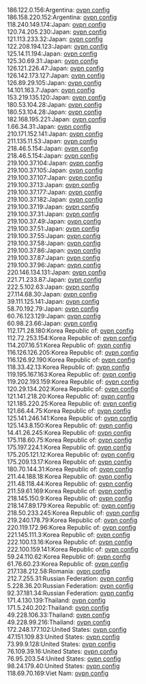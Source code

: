 186.122.0.156:Argentina: [ovpn config](vpn/186_122_0_156.ovpn)  
186.158.220.152:Argentina: [ovpn config](vpn/186_158_220_152.ovpn)  
118.240.149.174:Japan: [ovpn config](vpn/118_240_149_174.ovpn)  
120.74.205.230:Japan: [ovpn config](vpn/120_74_205_230.ovpn)  
121.113.233.32:Japan: [ovpn config](vpn/121_113_233_32.ovpn)  
122.208.194.123:Japan: [ovpn config](vpn/122_208_194_123.ovpn)  
125.14.11.194:Japan: [ovpn config](vpn/125_14_11_194.ovpn)  
125.30.69.31:Japan: [ovpn config](vpn/125_30_69_31.ovpn)  
126.121.226.47:Japan: [ovpn config](vpn/126_121_226_47.ovpn)  
126.142.173.127:Japan: [ovpn config](vpn/126_142_173_127.ovpn)  
126.89.29.105:Japan: [ovpn config](vpn/126_89_29_105.ovpn)  
14.101.163.7:Japan: [ovpn config](vpn/14_101_163_7.ovpn)  
153.219.135.120:Japan: [ovpn config](vpn/153_219_135_120.ovpn)  
180.53.104.28:Japan: [ovpn config](vpn/180_53_104_28.ovpn)  
180.53.104.28:Japan: [ovpn config](vpn/180_53_104_28.ovpn)  
182.168.195.221:Japan: [ovpn config](vpn/182_168_195_221.ovpn)  
1.66.34.31:Japan: [ovpn config](vpn/1_66_34_31.ovpn)  
210.171.152.141:Japan: [ovpn config](vpn/210_171_152_141.ovpn)  
211.135.11.53:Japan: [ovpn config](vpn/211_135_11_53.ovpn)  
218.46.5.154:Japan: [ovpn config](vpn/218_46_5_154.ovpn)  
218.46.5.154:Japan: [ovpn config](vpn/218_46_5_154.ovpn)  
219.100.37.104:Japan: [ovpn config](vpn/219_100_37_104.ovpn)  
219.100.37.105:Japan: [ovpn config](vpn/219_100_37_105.ovpn)  
219.100.37.107:Japan: [ovpn config](vpn/219_100_37_107.ovpn)  
219.100.37.13:Japan: [ovpn config](vpn/219_100_37_13.ovpn)  
219.100.37.177:Japan: [ovpn config](vpn/219_100_37_177.ovpn)  
219.100.37.182:Japan: [ovpn config](vpn/219_100_37_182.ovpn)  
219.100.37.19:Japan: [ovpn config](vpn/219_100_37_19.ovpn)  
219.100.37.31:Japan: [ovpn config](vpn/219_100_37_31.ovpn)  
219.100.37.49:Japan: [ovpn config](vpn/219_100_37_49.ovpn)  
219.100.37.51:Japan: [ovpn config](vpn/219_100_37_51.ovpn)  
219.100.37.55:Japan: [ovpn config](vpn/219_100_37_55.ovpn)  
219.100.37.58:Japan: [ovpn config](vpn/219_100_37_58.ovpn)  
219.100.37.86:Japan: [ovpn config](vpn/219_100_37_86.ovpn)  
219.100.37.87:Japan: [ovpn config](vpn/219_100_37_87.ovpn)  
219.100.37.96:Japan: [ovpn config](vpn/219_100_37_96.ovpn)  
220.146.134.131:Japan: [ovpn config](vpn/220_146_134_131.ovpn)  
221.71.233.87:Japan: [ovpn config](vpn/221_71_233_87.ovpn)  
222.5.102.63:Japan: [ovpn config](vpn/222_5_102_63.ovpn)  
27.114.68.30:Japan: [ovpn config](vpn/27_114_68_30.ovpn)  
39.111.125.141:Japan: [ovpn config](vpn/39_111_125_141.ovpn)  
58.70.192.79:Japan: [ovpn config](vpn/58_70_192_79.ovpn)  
60.76.123.129:Japan: [ovpn config](vpn/60_76_123_129.ovpn)  
60.98.23.66:Japan: [ovpn config](vpn/60_98_23_66.ovpn)  
112.171.28.180:Korea Republic of: [ovpn config](vpn/112_171_28_180.ovpn)  
112.72.253.154:Korea Republic of: [ovpn config](vpn/112_72_253_154.ovpn)  
114.207.16.51:Korea Republic of: [ovpn config](vpn/114_207_16_51.ovpn)  
116.126.126.205:Korea Republic of: [ovpn config](vpn/116_126_126_205.ovpn)  
116.126.92.190:Korea Republic of: [ovpn config](vpn/116_126_92_190.ovpn)  
118.33.42.13:Korea Republic of: [ovpn config](vpn/118_33_42_13.ovpn)  
119.195.167.163:Korea Republic of: [ovpn config](vpn/119_195_167_163.ovpn)  
119.202.193.159:Korea Republic of: [ovpn config](vpn/119_202_193_159.ovpn)  
120.29.134.202:Korea Republic of: [ovpn config](vpn/120_29_134_202.ovpn)  
121.141.218.20:Korea Republic of: [ovpn config](vpn/121_141_218_20.ovpn)  
121.185.220.25:Korea Republic of: [ovpn config](vpn/121_185_220_25.ovpn)  
121.66.44.75:Korea Republic of: [ovpn config](vpn/121_66_44_75.ovpn)  
125.141.246.141:Korea Republic of: [ovpn config](vpn/125_141_246_141.ovpn)  
125.143.8.150:Korea Republic of: [ovpn config](vpn/125_143_8_150.ovpn)  
14.41.26.245:Korea Republic of: [ovpn config](vpn/14_41_26_245.ovpn)  
175.118.60.75:Korea Republic of: [ovpn config](vpn/175_118_60_75.ovpn)  
175.197.224.1:Korea Republic of: [ovpn config](vpn/175_197_224_1.ovpn)  
175.205.121.12:Korea Republic of: [ovpn config](vpn/175_205_121_12.ovpn)  
175.209.13.17:Korea Republic of: [ovpn config](vpn/175_209_13_17.ovpn)  
180.70.144.31:Korea Republic of: [ovpn config](vpn/180_70_144_31.ovpn)  
211.44.188.18:Korea Republic of: [ovpn config](vpn/211_44_188_18.ovpn)  
211.48.118.44:Korea Republic of: [ovpn config](vpn/211_48_118_44.ovpn)  
211.59.61.169:Korea Republic of: [ovpn config](vpn/211_59_61_169.ovpn)  
218.145.150.9:Korea Republic of: [ovpn config](vpn/218_145_150_9.ovpn)  
218.147.89.179:Korea Republic of: [ovpn config](vpn/218_147_89_179.ovpn)  
218.50.233.245:Korea Republic of: [ovpn config](vpn/218_50_233_245.ovpn)  
219.240.178.79:Korea Republic of: [ovpn config](vpn/219_240_178_79.ovpn)  
220.119.172.96:Korea Republic of: [ovpn config](vpn/220_119_172_96.ovpn)  
221.145.111.3:Korea Republic of: [ovpn config](vpn/221_145_111_3.ovpn)  
222.100.13.16:Korea Republic of: [ovpn config](vpn/222_100_13_16.ovpn)  
222.100.159.141:Korea Republic of: [ovpn config](vpn/222_100_159_141.ovpn)  
59.24.110.62:Korea Republic of: [ovpn config](vpn/59_24_110_62.ovpn)  
61.76.60.23:Korea Republic of: [ovpn config](vpn/61_76_60_23.ovpn)  
217.138.212.58:Romania: [ovpn config](vpn/217_138_212_58.ovpn)  
212.7.255.31:Russian Federation: [ovpn config](vpn/212_7_255_31.ovpn)  
5.228.36.20:Russian Federation: [ovpn config](vpn/5_228_36_20.ovpn)  
92.37.181.34:Russian Federation: [ovpn config](vpn/92_37_181_34.ovpn)  
171.4.130.139:Thailand: [ovpn config](vpn/171_4_130_139.ovpn)  
171.5.240.202:Thailand: [ovpn config](vpn/171_5_240_202.ovpn)  
49.228.106.33:Thailand: [ovpn config](vpn/49_228_106_33.ovpn)  
49.228.99.216:Thailand: [ovpn config](vpn/49_228_99_216.ovpn)  
172.248.177.102:United States: [ovpn config](vpn/172_248_177_102.ovpn)  
47.151.109.83:United States: [ovpn config](vpn/47_151_109_83.ovpn)  
73.99.9.128:United States: [ovpn config](vpn/73_99_9_128.ovpn)  
76.109.39.16:United States: [ovpn config](vpn/76_109_39_16.ovpn)  
76.95.203.54:United States: [ovpn config](vpn/76_95_203_54.ovpn)  
98.24.179.40:United States: [ovpn config](vpn/98_24_179_40.ovpn)  
118.69.70.169:Viet Nam: [ovpn config](vpn/118_69_70_169.ovpn)  
